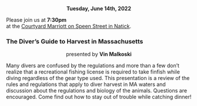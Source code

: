 <p align=center><b>Tuesday, June 14th, 2022</b></p>

Please join us at **7:30pm**
<br/>at the [Courtyard Marriott on Speen Street in Natick](../docs/location-directions.md).

### The Diver’s Guide to Harvest in Massachusetts

<p align=center>presented by <b>Vin Malkoski</b></p>


Many divers are confused by the regulations and more than a few don’t realize that a recreational fishing license is required to take finfish while diving regardless of the gear type used. This presentation is a review of the rules and regulations that apply to diver harvest in MA waters and discussion about the regulations and biology of the animals. Questions are encouraged. Come find out how to stay out of trouble while catching dinner!
